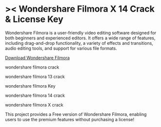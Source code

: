 # >< Wondershare Filmora X 14 Crack & License Key

Wondershare Filmora is a user-friendly video editing software designed for both beginners and experienced editors. It offers a wide range of features, including drag-and-drop functionality, a variety of effects and transitions, audio editing tools, and support for various file formats.


<a href="https://getintopc.io/wondershare-filmora/" rel="nofollow">Download Wondershare Filmora</a>

wondershare filmora crack

wondershare filmora 13 crack

wondershare filmora Key

wondershare filmora 14 crack

wondershare filmora X crack

This project provides a Free version of Wondershare Filmora, enabling users to use the premium features without purchasing a license!
